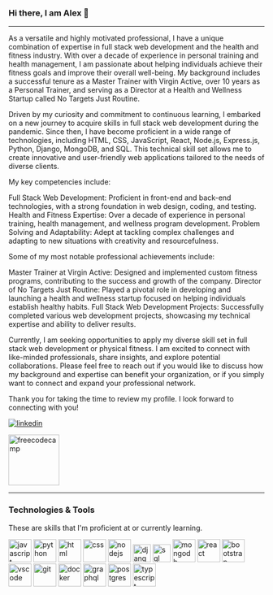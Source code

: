 ### Hi there, I am Alex 👋

<hr>

As a versatile and highly motivated professional, I have a unique combination of expertise in full stack web development and the health and fitness industry. With over a decade of experience in personal training and health management, I am passionate about helping individuals achieve their fitness goals and improve their overall well-being. My background includes a successful tenure as a Master Trainer with Virgin Active, over 10 years as a Personal Trainer, and serving as a Director at a Health and Wellness Startup called No Targets Just Routine.

Driven by my curiosity and commitment to continuous learning, I embarked on a new journey to acquire skills in full stack web development during the pandemic. Since then, I have become proficient in a wide range of technologies, including HTML, CSS, JavaScript, React, Node.js, Express.js, Python, Django, MongoDB, and SQL. This technical skill set allows me to create innovative and user-friendly web applications tailored to the needs of diverse clients.

My key competencies include:

Full Stack Web Development: Proficient in front-end and back-end technologies, with a strong foundation in web design, coding, and testing.
Health and Fitness Expertise: Over a decade of experience in personal training, health management, and wellness program development.
Problem Solving and Adaptability: Adept at tackling complex challenges and adapting to new situations with creativity and resourcefulness.

Some of my most notable professional achievements include:

Master Trainer at Virgin Active: Designed and implemented custom fitness programs, contributing to the success and growth of the company.
Director of No Targets Just Routine: Played a pivotal role in developing and launching a health and wellness startup focused on helping individuals establish healthy habits.
Full Stack Web Development Projects: Successfully completed various web development projects, showcasing my technical expertise and ability to deliver results.

Currently, I am seeking opportunities to apply my diverse skill set in full stack web development or physical fitness. I am excited to connect with like-minded professionals, share insights, and explore potential collaborations. Please feel free to reach out if you would like to discuss how my background and expertise can benefit your organization, or if you simply want to connect and expand your professional network.

Thank you for taking the time to review my profile. I look forward to connecting with you!

<p align="left">
<a href="https://www.linkedin.com/in/alexander-allen-392225251/" target="_blank">
<img src="https://user-images.githubusercontent.com/66707636/177416455-964d44cb-bdba-48bc-aae7-2b8f3a87b4b7.svg" alt="linkedin">
</a>
</p>
<p>
<a href="https://www.freecodecamp.org/AlexAllen247" target="_blank">
<img src="https://goo.gl/oQrQYo" width="100" height="100" alt="freecodecamp">
</a>
</p>


<hr>

### Technologies & Tools

These are skills that I'm proficient at or currently learning.

<p align="left">
<img src="https://user-images.githubusercontent.com/66707636/177418858-237ac6e5-9511-4bd4-9355-df59d18f2f81.svg" alt="javascript" width="45px">
<img src="https://user-images.githubusercontent.com/66707636/177418998-d543d406-11ef-4c03-8c18-317ff7f467b7.svg" alt="python" width="45px">
<img src="https://user-images.githubusercontent.com/66707636/177419055-26ba5165-81fe-44c4-9362-34358d0bc7c2.svg" alt="html" width="45px">
<img src="https://user-images.githubusercontent.com/66707636/177419068-409bc96f-3591-4dc9-805b-fb6ad567f982.svg" alt="css" width="45px">
<img src="https://cdn.jsdelivr.net/gh/devicons/devicon/icons/nodejs/nodejs-original.svg" alt="nodejs" width="45px">
<img src="https://user-images.githubusercontent.com/66707636/177420913-45f3bb5c-5977-4aae-860c-37b4e98d5d5f.svg" alt="django" width="35px">
<img src="https://user-images.githubusercontent.com/66707636/177421957-562cd30d-4b8b-4ca0-b672-5062abdb10f4.svg" alt="sql" width="35px">
<img src="https://user-images.githubusercontent.com/66707636/177422016-2758da9c-9482-421d-a438-7fc96f4c550a.svg" alt="mongodb" width="45px">
<img src="https://user-images.githubusercontent.com/66707636/177422094-23c9e1f6-5953-45ad-9df2-a171d2fcfb42.svg" alt="react" width="45px">
<img src="https://user-images.githubusercontent.com/66707636/177422209-8223d64b-b119-4153-99b1-31bd67365ebe.svg" alt="bootstrap" width="45px">
<img src="https://user-images.githubusercontent.com/66707636/177422269-5848c9f4-60eb-4b7a-b040-345c9fbb210f.svg" alt="vscode" width="45px">
<img src="https://user-images.githubusercontent.com/66707636/177422401-44f7f8aa-13dc-4966-b9c5-87673f0fafd3.svg" alt="git" width="45px">
<img src="https://cdn.jsdelivr.net/gh/devicons/devicon/icons/docker/docker-plain-wordmark.svg" alt="docker" width="45px">
<img src="https://cdn.jsdelivr.net/gh/devicons/devicon/icons/graphql/graphql-plain-wordmark.svg" alt="graphql" width="45px">
<img src="https://cdn.jsdelivr.net/gh/devicons/devicon/icons/postgresql/postgresql-original.svg" alt="postgres" width="45px">
<img src="https://cdn.jsdelivr.net/gh/devicons/devicon/icons/typescript/typescript-original.svg" alt="typescript" width="45px">
</p>
